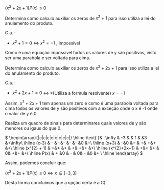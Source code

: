 $(x^{2}+2x+1) P(x) \leqslant  0$

Determina como calculo auxiliar  os zeros de $x^{2} + 1$ para isso utiliza a lei do anulamento do produto. 

  C.a. :  
  
   - $x^{2} + 1 = 0$ $\iff$ $x^{2} = -1$ , impossível

Como é uma equação impossivel todos os valores de y são positivos, visto ser uma parabola e ser voltada para cima. 

Determina como calculo auxiliar  os zeros de $x^{2}+2x+1$ para isso utiliza a lei do anulamento do produto. 

  C.a. :  
  
   - $x^{2}+2x+1 = 0$ $\iff$ *(Utiliza a formula resolvente) $x= -1$ 

Assim, $x^{2}+2x+1$ tem apenas um zero e como é uma parabola voltada para cima todos os valores de y são positivos com a exceção onde o x é -1 onde o valor de y é 0. 

Realiza um quadro de sinais para determinares quais valores de y são menores ou igaus do que 0.


$
\begin{array}{|c|c|c|c|c|c|c|c|}
\hline
\text{ }& -\infty  & -3 &   & 1 & &3 &+\infty\\
\hline
(x-3) & - &- &- &- &- &0 &+\\
\hline
(x+3) & -&0 &+ & +& +&+ &+\\
\hline
(x^{2} + 1) & +&+ &+ & +& +&+ &+\\
\hline
(x^{2}+2x+1) & +&+ &+ & 0& +&+ &+\\
\hline
P(x) & + &0 & - & 0& - &0 &+ \\
\hline
\end{array}
$

Assim, podemos concluir que: 

$(x^{2}+2x+1) P(x) \leqslant  0 \iff x\in [-3, 3]$

Desta forma concluímos que a opção certa é a C)
